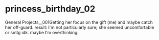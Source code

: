 # princess_birthday_02
General Projects__001Getting her focus on the gift (me) and maybe catch her off-guard.
result: I'm not particularly sure; she seemed uncomfortable or smtg idk. maybe I'm overthinking.